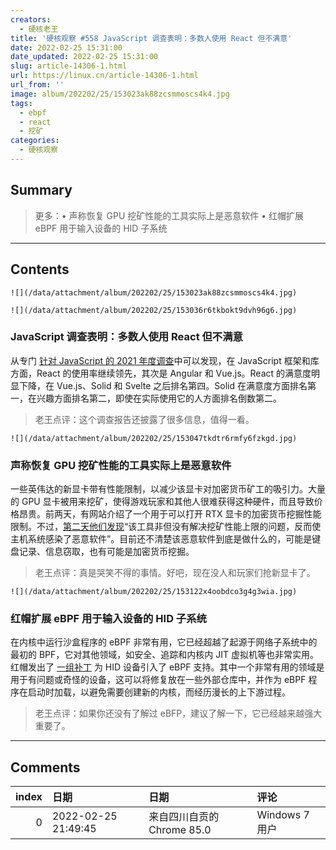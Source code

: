 ```yaml
---
creators:
  - 硬核老王
title: '硬核观察 #558 JavaScript 调查表明：多数人使用 React 但不满意'
date: 2022-02-25 15:31:00
date_updated: 2022-02-25 15:31:00
slug: article-14306-1.html
url: https://linux.cn/article-14306-1.html
url_from: ''
image: album/202202/25/153023ak88zcsmmoscs4k4.jpg
tags:
  - ebpf
  - react
  - 挖矿
categories:
  - 硬核观察
---
```


## Summary

> 更多：• 声称恢复 GPU 挖矿性能的工具实际上是恶意软件 • 红帽扩展 eBPF 用于输入设备的 HID 子系统

***

<!-- more -->

## Contents

`![](/data/attachment/album/202202/25/153023ak88zcsmmoscs4k4.jpg)`

`![](/data/attachment/album/202202/25/153036r6tkbokt9dvh96g6.jpg)`

### JavaScript 调查表明：多数人使用 React 但不满意

从专门 [针对 JavaScript 的 2021 年度调查](https://2021.stateofjs.com/en-US/demographics/)中可以发现，在 JavaScript 框架和库方面，React 的使用率继续领先，其次是 Angular 和 Vue.js。React 的满意度明显下降，在 Vue.js、Solid 和 Svelte 之后排名第四。Solid 在满意度方面排名第一，在兴趣方面排名第二，即使在实际使用它的人方面排名倒数第二。

> 
> 老王点评：这个调查报告还披露了很多信息，值得一看。
> 
> 
> 

`![](/data/attachment/album/202202/25/153047tkdtr6rmfy6fzkgd.jpg)`

### 声称恢复 GPU 挖矿性能的工具实际上是恶意软件

一些英伟达的新显卡带有性能限制，以减少该显卡对加密货币矿工的吸引力。大量的 GPU 显卡被用来挖矿，使得游戏玩家和其他人很难获得这种硬件，而且导致价格昂贵。前两天，有网站介绍了一个用于可以打开 RTX 显卡的加密货币挖掘性能限制。不过，[第二天他们发现](https://www.tomshardware.com/news/nvidia-rtx-lhr-unlocker-malware)“该工具非但没有解决挖矿性能上限的问题，反而使主机系统感染了恶意软件”。目前还不清楚该恶意软件到底是做什么的，可能是键盘记录、信息窃取，也有可能是加密货币挖掘。

> 
> 老王点评：真是哭笑不得的事情。好吧，现在没人和玩家们抢新显卡了。
> 
> 
> 

`![](/data/attachment/album/202202/25/153122x4oobdco3g4g3wia.jpg)`

### 红帽扩展 eBPF 用于输入设备的 HID 子系统

在内核中运行沙盒程序的 eBPF 非常有用，它已经超越了起源于网络子系统中的最初的 BPF，它对其他领域，如安全、追踪和内核内 JIT 虚拟机等也非常实用。红帽发出了 [一组补丁](https://www.phoronix.com/scan.php?page=news_item&px=Linux-eBPF-For-HID) 为 HID 设备引入了 eBPF 支持。其中一个非常有用的领域是用于有问题或奇怪的设备，这可以将修复放在一些外部仓库中，并作为 eBPF 程序在启动时加载，以避免需要创建新的内核，而经历漫长的上下游过程。

> 
> 老王点评：如果你还没有了解过 eBFP，建议了解一下，它已经越来越强大重要了。
> 
> 
>

***

## Comments

|   index | 日期                | 日期                                      | 评论                                                       |
|--------:|:--------------------|:------------------------------------------|:-----------------------------------------------------------|
|       0 | 2022-02-25 21:49:45 | 来自四川自贡的 Chrome 85.0|Windows 7 用户 | 恢复 GPU 挖矿性能的工具实际上是恶意软件，这操作啊，6666666 |
